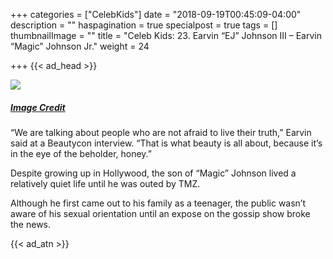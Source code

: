 +++
categories = ["CelebKids"]
date = "2018-09-19T00:45:09-04:00"
description = ""
haspagination = true
specialpost = true
tags = []
thumbnailImage = ""
title = "Celeb Kids: 23. Earvin “EJ” Johnson III – Earvin “Magic” Johnson Jr."
weight = 24

+++
{{< ad_head >}}

![](/uploads/8.jpg)

##### [_Image Credit_](http://americanupbeat.com/kids-of-famous-parents-where-are-they-now/8/)

“We are talking about people who are not afraid to live their truth,” Earvin said at a Beautycon interview. “That is what beauty is all about, because it’s in the eye of the beholder, honey.”

Despite growing up in Hollywood, the son of “Magic” Johnson lived a relatively quiet life until he was outed by TMZ.

Although he first came out to his family as a teenager, the public wasn’t aware of his sexual orientation until an expose on the gossip show broke the news.

{{< ad_atn >}}